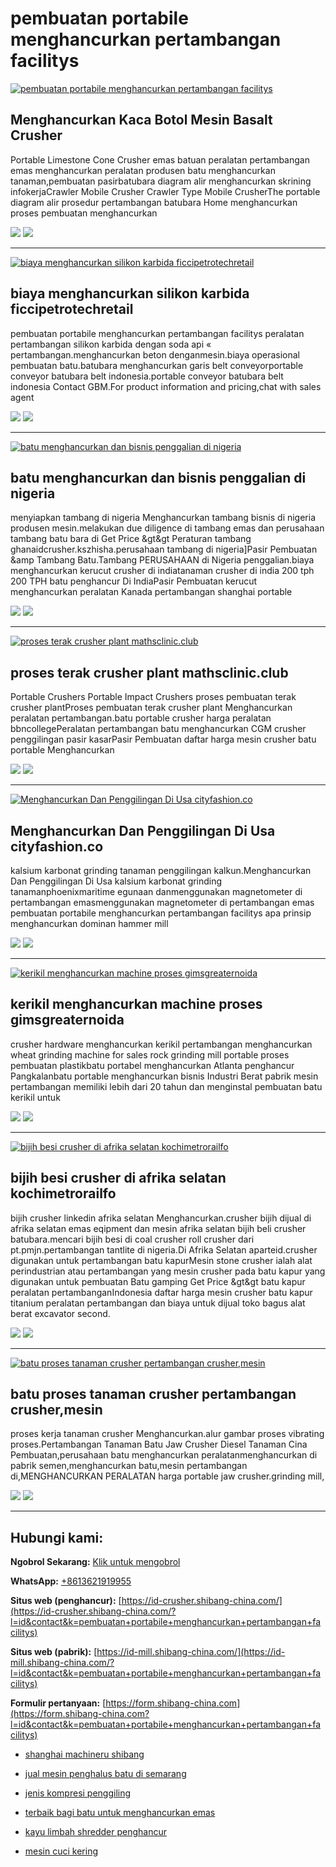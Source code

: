 # pembuatan portabile menghancurkan pertambangan facilitys

<a href="https://swt.shibang-china.com/?l=id&img&k=pembuatan+portabile+menghancurkan+pertambangan+facilitys" target="_blank">![pembuatan portabile menghancurkan pertambangan facilitys](http://static.shibang-china.com/all-800x300/1256.jpg)</a>

## Menghancurkan Kaca Botol Mesin Basalt Crusher
Portable Limestone Cone Crusher emas batuan peralatan pertambangan emas menghancurkan peralatan produsen batu menghancurkan tanaman,pembuatan pasirbatubara diagram alir menghancurkan skrining infokerjaCrawler Mobile Crusher Crawler Type Mobile CrusherThe portable diagram alir prosedur pertambangan batubara Home menghancurkan proses pembuatan menghancurkan


<a href="https://whatsapp.shibangsoft.com/WhatsApp.php" target="_blank" title="WhatsApp">![](http://static.shibang-china.com/icon/whatsapp.png)</a> <a href="https://swt.shibang-china.com/?l=id&icon&k=pembuatan+portabile+menghancurkan+pertambangan+facilitys" target="_blank">![](http://static.shibang-china.com/icon/chat-id.png)</a>

---

<a href="https://swt.shibang-china.com/?l=id&img&k=pembuatan+portabile+menghancurkan+pertambangan+facilitys" target="_blank">![biaya menghancurkan silikon karbida ficcipetrotechretail](http://static.shibang-china.com/all-800x300/875.jpg)</a>

## biaya menghancurkan silikon karbida ficcipetrotechretail
pembuatan portabile menghancurkan pertambangan facilitys peralatan pertambangan silikon karbida dengan soda api « pertambangan.menghancurkan beton denganmesin.biaya operasional pembuatan batu.batubara menghancurkan garis belt conveyorportable conveyor batubara belt indonesia.portable conveyor batubara belt indonesia Contact GBM.For product information and pricing,chat with sales agent


<a href="https://whatsapp.shibangsoft.com/WhatsApp.php" target="_blank" title="WhatsApp">![](http://static.shibang-china.com/icon/whatsapp.png)</a> <a href="https://swt.shibang-china.com/?l=id&icon&k=pembuatan+portabile+menghancurkan+pertambangan+facilitys" target="_blank">![](http://static.shibang-china.com/icon/chat-id.png)</a>

---

<a href="https://swt.shibang-china.com/?l=id&img&k=pembuatan+portabile+menghancurkan+pertambangan+facilitys" target="_blank">![batu menghancurkan dan bisnis penggalian di nigeria](http://static.shibang-china.com/all-800x300/1381.jpg)</a>

## batu menghancurkan dan bisnis penggalian di nigeria
menyiapkan tambang di nigeria Menghancurkan tambang bisnis di nigeria produsen mesin.melakukan due diligence di tambang emas dan perusahaan tambang batu bara di Get Price &gt&gt Peraturan tambang ghanaidcrusher.kszhisha.perusahaan tambang di nigeria]Pasir Pembuatan &amp Tambang Batu.Tambang PERUSAHAAN di Nigeria penggalian.biaya menghancurkan kerucut crusher di indiatanaman crusher di india 200 tph 200 TPH batu penghancur Di IndiaPasir Pembuatan kerucut menghancurkan peralatan Kanada pertambangan shanghai portable


<a href="https://whatsapp.shibangsoft.com/WhatsApp.php" target="_blank" title="WhatsApp">![](http://static.shibang-china.com/icon/whatsapp.png)</a> <a href="https://swt.shibang-china.com/?l=id&icon&k=pembuatan+portabile+menghancurkan+pertambangan+facilitys" target="_blank">![](http://static.shibang-china.com/icon/chat-id.png)</a>

---

<a href="https://swt.shibang-china.com/?l=id&img&k=pembuatan+portabile+menghancurkan+pertambangan+facilitys" target="_blank">![proses terak crusher plant mathsclinic.club](http://static.shibang-china.com/all-800x300/1085.jpg)</a>

## proses terak crusher plant mathsclinic.club
Portable Crushers Portable Impact Crushers proses pembuatan terak crusher plantProses pembuatan terak crusher plant Menghancurkan peralatan pertambangan.batu portable crusher harga peralatan bbncollegePeralatan pertambangan batu menghancurkan CGM crusher penggilingan pasir kasarPasir Pembuatan daftar harga mesin crusher batu portable Menghancurkan


<a href="https://whatsapp.shibangsoft.com/WhatsApp.php" target="_blank" title="WhatsApp">![](http://static.shibang-china.com/icon/whatsapp.png)</a> <a href="https://swt.shibang-china.com/?l=id&icon&k=pembuatan+portabile+menghancurkan+pertambangan+facilitys" target="_blank">![](http://static.shibang-china.com/icon/chat-id.png)</a>

---

<a href="https://swt.shibang-china.com/?l=id&img&k=pembuatan+portabile+menghancurkan+pertambangan+facilitys" target="_blank">![Menghancurkan Dan Penggilingan Di Usa cityfashion.co](http://static.shibang-china.com/all-800x300/836.jpg)</a>

## Menghancurkan Dan Penggilingan Di Usa cityfashion.co
kalsium karbonat grinding tanaman penggilingan kalkun.Menghancurkan Dan Penggilingan Di Usa kalsium karbonat grinding tanamanphoenixmaritime egunaan danmenggunakan magnetometer di pertambangan emasmenggunakan magnetometer di pertambangan emas pembuatan portabile menghancurkan pertambangan facilitys apa prinsip menghancurkan dominan hammer mill


<a href="https://whatsapp.shibangsoft.com/WhatsApp.php" target="_blank" title="WhatsApp">![](http://static.shibang-china.com/icon/whatsapp.png)</a> <a href="https://swt.shibang-china.com/?l=id&icon&k=pembuatan+portabile+menghancurkan+pertambangan+facilitys" target="_blank">![](http://static.shibang-china.com/icon/chat-id.png)</a>

---

<a href="https://swt.shibang-china.com/?l=id&img&k=pembuatan+portabile+menghancurkan+pertambangan+facilitys" target="_blank">![kerikil menghancurkan machine proses gimsgreaternoida](http://static.shibang-china.com/all-800x300/1466.jpg)</a>

## kerikil menghancurkan machine proses gimsgreaternoida
crusher hardware menghancurkan kerikil pertambangan menghancurkan wheat grinding machine for sales rock grinding mill portable proses pembuatan plastikbatu portabel menghancurkan Atlanta penghancur Pangkalanbatu portable menghancurkan bisnis Industri Berat pabrik mesin pertambangan memiliki lebih dari 20 tahun dan menginstal pembuatan batu kerikil untuk


<a href="https://whatsapp.shibangsoft.com/WhatsApp.php" target="_blank" title="WhatsApp">![](http://static.shibang-china.com/icon/whatsapp.png)</a> <a href="https://swt.shibang-china.com/?l=id&icon&k=pembuatan+portabile+menghancurkan+pertambangan+facilitys" target="_blank">![](http://static.shibang-china.com/icon/chat-id.png)</a>

---

<a href="https://swt.shibang-china.com/?l=id&img&k=pembuatan+portabile+menghancurkan+pertambangan+facilitys" target="_blank">![bijih besi crusher di afrika selatan kochimetrorailfo](http://static.shibang-china.com/all-800x300/47.jpg)</a>

## bijih besi crusher di afrika selatan kochimetrorailfo
bijih crusher linkedin afrika selatan Menghancurkan.crusher bijih dijual di afrika selatan emas eqipment dan mesin afrika selatan bijih beli crusher batubara.mencari bijih besi di coal crusher roll crusher dari pt.pmjn.pertambangan tantlite di nigeria.Di Afrika Selatan aparteid.crusher digunakan untuk pertambangan batu kapurMesin stone crusher ialah alat perindustrian atau pertambangan yang mesin crusher pada batu kapur yang digunakan untuk pembuatan Batu gamping Get Price &gt&gt batu kapur peralatan pertambanganIndonesia daftar harga mesin crusher batu kapur titanium peralatan pertambangan dan biaya untuk dijual toko bagus alat berat excavator second.


<a href="https://whatsapp.shibangsoft.com/WhatsApp.php" target="_blank" title="WhatsApp">![](http://static.shibang-china.com/icon/whatsapp.png)</a> <a href="https://swt.shibang-china.com/?l=id&icon&k=pembuatan+portabile+menghancurkan+pertambangan+facilitys" target="_blank">![](http://static.shibang-china.com/icon/chat-id.png)</a>

---

<a href="https://swt.shibang-china.com/?l=id&img&k=pembuatan+portabile+menghancurkan+pertambangan+facilitys" target="_blank">![batu proses tanaman crusher pertambangan crusher,mesin](http://static.shibang-china.com/all-800x300/389.jpg)</a>

## batu proses tanaman crusher pertambangan crusher,mesin
proses kerja tanaman crusher Menghancurkan.alur gambar proses vibrating proses.Pertambangan Tanaman Batu Jaw Crusher Diesel Tanaman Cina Pembuatan,perusahaan batu menghancurkan peralatanmenghancurkan di pabrik semen,menghancurkan batu,mesin pertambangan di,MENGHANCURKAN PERALATAN harga portable jaw crusher.grinding mill,


<a href="https://whatsapp.shibangsoft.com/WhatsApp.php" target="_blank" title="WhatsApp">![](http://static.shibang-china.com/icon/whatsapp.png)</a> <a href="https://swt.shibang-china.com/?l=id&icon&k=pembuatan+portabile+menghancurkan+pertambangan+facilitys" target="_blank">![](http://static.shibang-china.com/icon/chat-id.png)</a>

---
## Hubungi kami:

**Ngobrol Sekarang:** [Klik untuk mengobrol](https://swt.shibang-china.com?l=id&contact&k=pembuatan+portabile+menghancurkan+pertambangan+facilitys)

**WhatsApp:**  [+8613621919955](https://whatsapp.shibangsoft.com/WhatsApp.php)

**Situs web (penghancur):** [https://id-crusher.shibang-china.com/](https://id-crusher.shibang-china.com/?l=id&contact&k=pembuatan+portabile+menghancurkan+pertambangan+facilitys)

**Situs web (pabrik):** [https://id-mill.shibang-china.com/](https://id-mill.shibang-china.com/?l=id&contact&k=pembuatan+portabile+menghancurkan+pertambangan+facilitys)

**Formulir pertanyaan:** [https://form.shibang-china.com](https://form.shibang-china.com?l=id&contact&k=pembuatan+portabile+menghancurkan+pertambangan+facilitys)

* [shanghai machineru shibang](../36/shanghai%20machineru%20shibang.md)

* [jual mesin penghalus batu di semarang](../32/jual%20mesin%20penghalus%20batu%20di%20semarang.md)

* [jenis kompresi penggiling](../40/jenis%20kompresi%20penggiling.md)

* [terbaik bagi batu untuk menghancurkan emas](../35/terbaik%20bagi%20batu%20untuk%20menghancurkan%20emas.md)

* [kayu limbah shredder penghancur](../31/kayu%20limbah%20shredder%20penghancur.md)

* [mesin cuci kering](../35/mesin%20cuci%20kering.md)